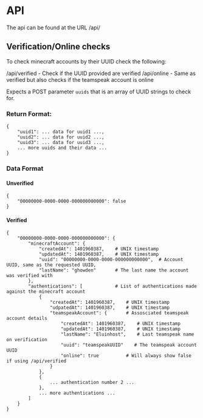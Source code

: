 API
===

The api can be found at the URL /api/

Verification/Online checks
--------------------------

To check minecraft accounts by their UUID check the following:

/api/verified  - Check if the UUID provided are verified
/api/online    - Same as verified but also checks if the teamspeak account is online 

Expects a POST parameter `uuids` that is an array of UUID strings to check for.

### Return Format:

    {
        "uuid1": ... data for uuid1 ...,    
        "uuid2": ... data for uuid2 ...,    
        "uuid3": ... data for uuid3 ...,    
        ... more uuids and their data ...
    }
    
### Data Format

#### Unverified

    {
        "00000000-0000-0000-000000000000": false
    }
    
#### Verified

    {
        "00000000-0000-0000-000000000000": {
            "minecraftAccount": {
                "createdAt": 1401960387,    # UNIX timestamp
                "updatedAt": 1401960387,    # UNIX timestamp
                "uuid": "00000000-0000-0000-000000000000",  # Account UUID, same as the requested UUID,
                "lastName": "ghowden"       # The last name the account was verified with
            },
            "authentications": [            # List of authentications made against the minecraft account
                {
                    "createdAt": 1401960387,    # UNIX timestamp
                    "udpatedAt": 1401960387,    # UNIX timestamp
                    "teamspeakAccount": {       # Assosciated teamspeak account details
                        "createdAt": 1401960387,    # UNIX timestamp
                        "updatedAt": 1401960387,    # UNIX timestamp
                        "lastName": "Eluinhost",    # Last teamspeak name on verification
                        "uuid": "teamspeakUUID"    # The teamspeak account UUID
                        "online": true          # Will always show false if using /api/verified
                    }
                },
                {
                    ... authentication number 2 ...
                },
                ... more authentications ...
            ]
        }
    }